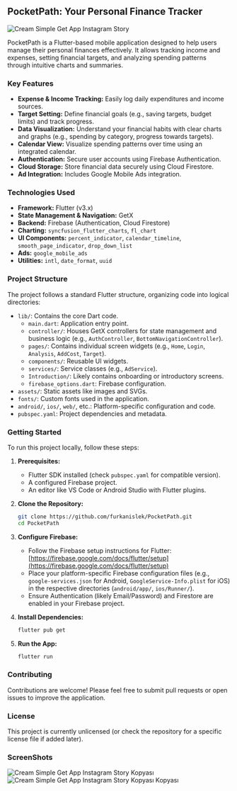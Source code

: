 ## PocketPath: Your Personal Finance Tracker

![Cream Simple Get App Instagram Story](https://github.com/user-attachments/assets/2605967e-39d5-484b-b2a9-958ba08df418)

PocketPath is a Flutter-based mobile application designed to help users manage their personal finances effectively. It allows tracking income and expenses, setting financial targets, and analyzing spending patterns through intuitive charts and summaries.

### Key Features

*   **Expense & Income Tracking:** Easily log daily expenditures and income sources.
*   **Target Setting:** Define financial goals (e.g., saving targets, budget limits) and track progress.
*   **Data Visualization:** Understand your financial habits with clear charts and graphs (e.g., spending by category, progress towards targets).
*   **Calendar View:** Visualize spending patterns over time using an integrated calendar.
*   **Authentication:** Secure user accounts using Firebase Authentication.
*   **Cloud Storage:** Store financial data securely using Cloud Firestore.
*   **Ad Integration:** Includes Google Mobile Ads integration.

### Technologies Used

*   **Framework:** Flutter (v3.x)
*   **State Management & Navigation:** GetX
*   **Backend:** Firebase (Authentication, Cloud Firestore)
*   **Charting:** `syncfusion_flutter_charts`, `fl_chart`
*   **UI Components:** `percent_indicator`, `calendar_timeline`, `smooth_page_indicator`, `drop_down_list`
*   **Ads:** `google_mobile_ads`
*   **Utilities:** `intl`, `date_format`, `uuid`

### Project Structure

The project follows a standard Flutter structure, organizing code into logical directories:

*   `lib/`: Contains the core Dart code.
    *   `main.dart`: Application entry point.
    *   `controller/`: Houses GetX controllers for state management and business logic (e.g., `AuthController`, `BottomNavigationController`).
    *   `pages/`: Contains individual screen widgets (e.g., `Home`, `Login`, `Analysis`, `AddCost`, `Target`).
    *   `components/`: Reusable UI widgets.
    *   `services/`: Service classes (e.g., `AdService`).
    *   `Introduction/`: Likely contains onboarding or introductory screens.
    *   `firebase_options.dart`: Firebase configuration.
*   `assets/`: Static assets like images and SVGs.
*   `fonts/`: Custom fonts used in the application.
*   `android/`, `ios/`, `web/`, etc.: Platform-specific configuration and code.
*   `pubspec.yaml`: Project dependencies and metadata.

### Getting Started

To run this project locally, follow these steps:

1.  **Prerequisites:**
    *   Flutter SDK installed (check `pubspec.yaml` for compatible version).
    *   A configured Firebase project.
    *   An editor like VS Code or Android Studio with Flutter plugins.

2.  **Clone the Repository:**
    ```bash
    git clone https://github.com/furkanislek/PocketPath.git
    cd PocketPath
    ```

3.  **Configure Firebase:**
    *   Follow the Firebase setup instructions for Flutter: [https://firebase.google.com/docs/flutter/setup](https://firebase.google.com/docs/flutter/setup)
    *   Place your platform-specific Firebase configuration files (e.g., `google-services.json` for Android, `GoogleService-Info.plist` for iOS) in the respective directories (`android/app/`, `ios/Runner/`).
    *   Ensure Authentication (likely Email/Password) and Firestore are enabled in your Firebase project.

4.  **Install Dependencies:**
    ```bash
    flutter pub get
    ```

5.  **Run the App:**
    ```bash
    flutter run
    ```

### Contributing

Contributions are welcome! Please feel free to submit pull requests or open issues to improve the application.

### License

This project is currently unlicensed (or check the repository for a specific license file if added later).

### ScreenShots
![Cream Simple Get App Instagram Story Kopyası](https://github.com/user-attachments/assets/30148249-26a8-443e-b704-83d1db32272c)![Cream Simple Get App Instagram Story Kopyası Kopyası](https://github.com/user-attachments/assets/8df09039-cd95-438d-a3eb-d4278304d9bb)


